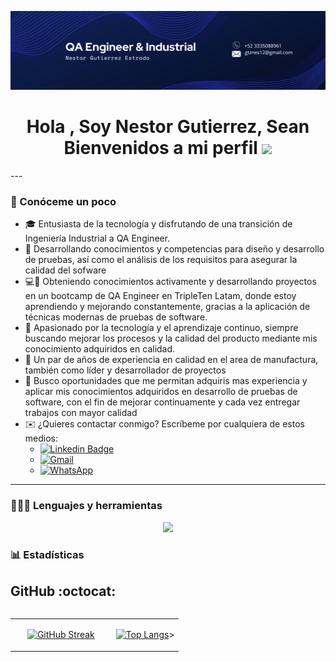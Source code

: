 ![Nestor Gutierrez QA Engineer](https://github.com/nesgtz12/nesgtz12/blob/main/Banner.png)

<h1 align="center"><b>Hola , Soy Nestor Gutierrez, Sean Bienvenidos a mi perfil </b><img src="https://i.giphy.com/media/v1.Y2lkPTc5MGI3NjExejlzZzdrbm1wZHh6OW8ydGFkbXBqM3QyOXl6cDdxd241OWlwNXVzdSZlcD12MV9pbnRlcm5hbF9naWZfYnlfaWQmY3Q9Zw/xUPGGDNsLvqsBOhuU0/giphy.gif" width="35"></h1>
---
<div id="header" align="left">

### 🙋 Conóceme un poco

- 🎓 Entusiasta de la tecnología y disfrutando de una transición de Ingeniería Industrial a QA Engineer.
- 💾 Desarrollando conocimientos y competencias para diseño y desarrollo de pruebas, así como el análisis de los requisitos para asegurar la calidad del sofware
- 💻📖 Obteniendo conocimientos activamente y desarrollando proyectos en un bootcamp de QA Engineer en TripleTen Latam, donde estoy aprendiendo y mejorando constantemente, gracias a la aplicación de técnicas           modernas de pruebas de software.
- 👾  Apasionado por la tecnología y el aprendizaje continuo, siempre buscando mejorar los procesos y la calidad del producto mediante mis conocimiento adquiridos en calidad.
- 📝 Un par de años de experiencia en calidad en el area de manufactura, también como líder y desarrollador de proyectos
- 🎐 Busco oportunidades que me permitan adquiris mas experiencia y aplicar mis conocimientos adquiridos en desarrollo de pruebas de software, con el fin de mejorar continuamente y cada vez entregar trabajos con mayor calidad
- ✉️ ¿Quieres contactar conmigo? Escríbeme por cualquiera de estos medios:
  - [![Linkedin Badge](https://img.shields.io/badge/-Nestor_Gutierrez-blue?style=flat&logo=Linkedin&logoColor=white)](https://www.linkedin.com/in/nestor-gutierrez-264a34192/)
  - [![Gmail](https://img.shields.io/badge/Gmail--informational?style=social&logo=gmail)](mailto:gtznes12@gmail.com) 
  - [![WhatsApp](https://img.shields.io/badge/WhatsApp-25D366?logo=whatsapp&logoColor=white&style=flat)](https://wa.me/+523335088961)

---

### 👨🏻‍💻 Lenguajes y herramientas
<p align="center">
  <a href="https://skillicons.dev">
    <img src="https://skillicons.dev/icons?i=fima,postman,androidstudio,python,selenium,pycharm,git,github,vscode,mysql,gcp,gmail,discordm" />
  </a>
</p>


### 📊 Estadísticas

<h2>GitHub :octocat:</h2>
<!--- stats & Trophy (start) -->
<p align="center">
  <!--- stats (start) -->
<table align="left">
<tr border="none">
<td width="60%" align="center">

<!--  <img  align="center"  src="https://github-readme-stats.vercel.app/api?username=unsimpledev&theme=dark&show_icons=true&count_private=true" />
  <br></br> -->
[![GitHub Streak](http://github-readme-streak-stats.herokuapp.com?user=nesgtz12&theme=dark&background=000000)](https://git.io/streak-stats)

<td width="40%" align="center">

[![Top Langs](https://github-readme-stats.vercel.app/api/top-langs/?username=nesgtz12&layout=compact&theme=vision-friendly-dark)](https://github.com/GarayOcs/github-readme-stats)>

  </td>
</tr>
